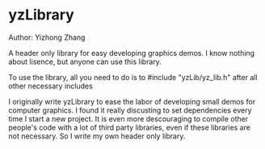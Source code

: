 yzLibrary 
===================
Author: Yizhong Zhang

A header only library for easy developing graphics demos. I know nothing about lisence, but anyone can use this library.

To use the library, all you need to do is to #include "yzLib/yz_lib.h" after all other necessary includes

I originally write yzLibrary to ease the labor of developing small demos for computer graphics. I found it really discusting to set dependencies every time I start a new project. It is even more descouraging to compile other people's code with a lot of third party libraries, even if these libraries are not necessary. So I write my own header only library. 

